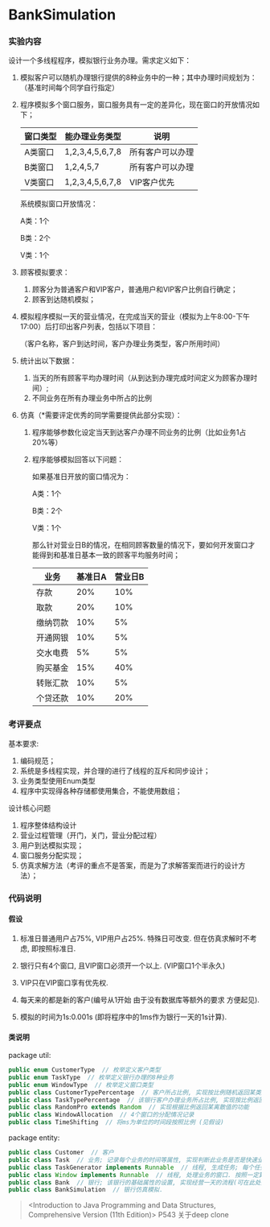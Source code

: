 # BankSimulation
### 实验内容

设计一个多线程程序，模拟银行业务办理。需求定义如下：

1. 模拟客户可以随机办理银行提供的8种业务中的一种；其中办理时间规划为：（基准时间每个同学自行指定）

2. 程序模拟多个窗口服务，窗口服务具有一定的差异化，现在窗口的开放情况如下；

   | 窗口类型 | 能办理业务类型  | 说明             |
   | -------- | --------------- | ---------------- |
   | A类窗口  | 1,2,3,4,5,6,7,8 | 所有客户可以办理 |
   | B类窗口  | 1,2,4,5,7       | 所有客户可以办理 |
   | V类窗口  | 1,2,3,4,5,6,7,8 | VIP客户优先      |

   系统模拟窗口开放情况：

   A类：1个

   B类：2个

   V类：1个

3. 顾客模拟要求：

   1. 顾客分为普通客户和VIP客户，普通用户和VIP客户比例自行确定；
   2. 顾客到达随机模拟；

4. 模拟程序模拟一天的营业情况，在完成当天的营业（模拟为上午8:00-下午17:00）后打印出客户列表，包括以下项目：

   （客户名称，客户到达时间，客户办理业务类型，客户所用时间）

5. 统计出以下数据：

   1. 当天的所有顾客平均办理时间（从到达到办理完成时间定义为顾客办理时间）;
   2. 不同业务在所有办理业务中所占的比例

6. 仿真（*需要评定优秀的同学需要提供此部分实现）：

   1. 程序能够参数化设定当天到达客户办理不同业务的比例（比如业务1占20%等）

   2. 程序能够模拟回答以下问题：

      如果基准日开放的窗口情况为：

      A类：1个

      B类：2个

      V类：1个

      那么针对营业日B的情况，在相同顾客数量的情况下，要如何开发窗口才能得到和基准日基本一致的顾客平均服务时间；

      | 业务     | 基准日A | 营业日B |
      | -------- | ------- | ------- |
      | 存款     | 20%     | 10%     |
      | 取款     | 20%     | 10%     |
      | 缴纳罚款 | 10%     | 5%      |
      | 开通网银 | 10%     | 5%      |
      | 交水电费 | 5%      | 5%      |
      | 购买基金 | 15%     | 40%     |
      | 转账汇款 | 10%     | 5%      |
      | 个贷还款 | 10%     | 20%     |

      

### 考评要点

基本要求:

1. 编码规范；
2. 系统是多线程实现，并合理的进行了线程的互斥和同步设计；
3. 业务类型使用Enum类型
4. 程序中实现得各种存储都使用集合，不能使用数组；

设计核心问题

1. 程序整体结构设计
2. 营业过程管理（开门，关门，营业分配过程）
3. 用户到达模拟实现；
4. 窗口服务分配实现；
5. 仿真求解方法（考评的重点不是答案，而是为了求解答案而进行的设计方法）；

### 代码说明

#### 假设

1. 标准日普通用户占75%, VIP用户占25%. 特殊日可改变. 但在仿真求解时不考虑, 即按照标准日.

2. 银行只有4个窗口, 且VIP窗口必须开一个以上. (VIP窗口1个半永久)

3. VIP只在VIP窗口享有优先权.

4. 每天来的都是新的客户(编号从1开始 由于没有数据库等额外的要求 方便起见).

5. 模拟的时间为1s:0.001s (即将程序中的1ms作为银行一天的1s计算).

#### 类说明

package util:

```java
public enum CustomerType  // 枚举定义客户类型
public enum TaskType  // 枚举定义银行办理的8种业务
public enum WindowType  // 枚举定义窗口类型
public class CustomerTypePercentage  // 客户所占比例, 实现按比例随机返回某类型
public class TaskTypePercentage  // 该银行客户办理业务所占比例, 实现按比例返回某业务类型
public class RandomPro extends Random  // 实现根据比例返回某离散值的功能
public class WindowAllocation  // 4个窗口的分配情况记录
public class TimeShifting  // 将ms为单位的时间段按照比例 (见假设)
```

package entity:

```java
public class Customer  // 客户
public class Task  // 业务; 记录每个业务的时间等属性, 实现判断此业务是否是快速业务
public class TaskGenerator implements Runnable  // 线程, 生成任务; 每个任务的间隔随机; 若调用构造函数时指定了Random Seed, 则会使生成顾客的间隔相同, 即每天的顾客书相同.
public class Window implements Runnable  // 线程, 处理业务的窗口. 按照一定算法和此窗口属性获取一个正在等待的业务, 并用一定的随机时间完成此任务.
public class Bank  // 银行; 该银行的基础属性的设置, 实现经营一天的流程(可在此处指定Random Seed, 传给TaskGenerator), 实现最终的报告和数据统计
public class BankSimulation  // 银行仿真模拟.
```

> <Introduction to Java Programming and Data Structures, Comprehensive Version (11th Edition)> P543 关于deep clone 
